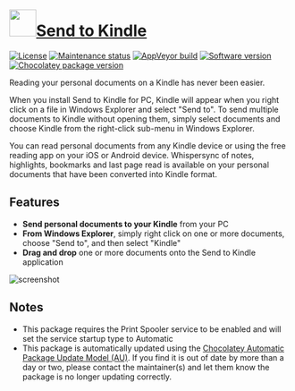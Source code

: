 # [<img src="https://cdn.jsdelivr.net/gh/dgalbraith/chocolatey-packages@a306a1daa4f210fa0a5421f2a3c996804629256a/icons/sendtokindle.png" width="48" height="48" />Send to Kindle](https://chocolatey.org/packages/sendtokindle)

[![License](https://img.shields.io/badge/License-Proprietary-grey.svg)](https://www.amazon.com/gp/help/customer/display.html/?nodeId=GLSBYFE9MGKKQXXM)
[![Maintenance status](https://img.shields.io/badge/maintained%3F-yes-green.svg)](https://github.com/dgalbraith/chocolatey-packages/graphs/commit-activity)
[![AppVeyor build](https://img.shields.io/appveyor/ci/dgalbraith/chocolatey-packages)](https://ci.appveyor.com/project/dgalbraith/chocolatey-packages)
[![Software version](https://img.shields.io/badge/version-v1.1.1.257-blue)](http://www.amazon.com/gp/sendtokindle/pc)
[![Chocolatey package version](https://img.shields.io/chocolatey/v/sendtokindle?label=Chocolatey)](https://chocolatey.org/packages/sendtokindle)

Reading your personal documents on a Kindle has never been easier.

When you install Send to Kindle for PC, Kindle will appear when you right click on a file in Windows Explorer and select "Send to". To send multiple documents to Kindle
without opening them, simply select documents and choose Kindle from the right-click sub-menu in Windows Explorer.

You can read personal documents from any Kindle device or using the free reading app on your iOS or Android device. Whispersync of notes, highlights, bookmarks and last
page read is available on your personal documents that have been converted into Kindle format.

## Features

* **Send personal documents to your Kindle** from your PC
* **From Windows Explorer**, simply right click on one or more documents, choose "Send to", and then select "Kindle"
* **Drag and drop** one or more documents onto the Send to Kindle application

![screenshot](https://cdn.jsdelivr.net/gh/dgalbraith/chocolatey-packages@a306a1daa4f210fa0a5421f2a3c996804629256a/automatic/sendtokindle/screenshot.png)

## Notes

* This package requires the Print Spooler service to be enabled and will set the service startup type to Automatic
* This package is automatically updated using the [Chocolatey Automatic Package Update Model (AU)](https://github.com/majkinetor/au/blob/master/README.md).
  If you find it is out of date by more than a day or two, please contact the maintainer(s) and let them know the package is no longer updating correctly.
